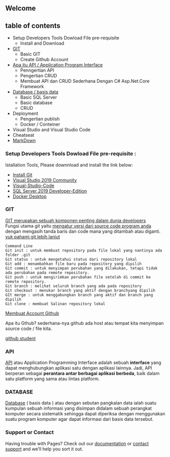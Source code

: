## Welcome 

## table of contents
- Setup Developers Tools Dowload File pre-requisite
  - Install and Download   
- [GIT](#git)
  - Basic GIT
  - Create  Github Account      
- [Apa itu API / Application Program Interface](#api)
  - Penngertian API
  - Pengertian CRUD
  - Membuat API dan CRUD Sederhana Dengan C# Asp.Net.Core Framework 
- [Database / basis data](#database)
  - Basic SQL Server
  - Basic database
  - CRUD
- Deployment
  - Pengertian publish
  - Docker / Conteiner
- Visual Studio and Visual Studio Code
- Cheatseat
- [MarkDown](#markdownn)


### Setup Developers Tools Dowload File **pre-requisite** :
Istallation  Tools, Please downnload and install the link below:

- [Install Git](https://git-scm.com/download/win)
- [Visual Studio 2019 Community](https://visualstudio.microsoft.com/downloads/)
- [Visual-Studio-Code](https://code.visualstudio.com/)
- [SQL Server 2019 Developer-Edition](https://go.microsoft.com/fwlink/?linkid=866662)
- [Docker Desktop](https://www.docker.com/products/docker-desktop)

### GIT
[GIT merupakan sebuah komponen penting dalam dunia developers](https://idcloudhost.com/mengenal-apa-itu-git-serta-manfaat-dan-fiturnya-untuk-developer/)  
Fungsi utama git yaitu [mengatur versi dari source code program anda](https://idcloudhost.com/pengertian-dan-manfaat-git-bagi-developer/) dengan mengasih tanda baris dan code mana yang ditambah atau diganti.
[yuk pahami git lebih lanjut](https://www.youtube.com/watch?v=lTMZxWMjXQU&list=PLFIM0718LjIVknj6sgsSceMqlq242-jNf)

```git
Command Line   
Git init : untuk membuat repository pada file lokal yang nantinya ada folder .git
Git status : untuk mengetahui status dari repository lokal
Git add : menambahkan file baru pada repository yang dipilih
Git commit : untuk menyimpan perubahan yang dilakukan, tetapi tidak ada perubahan pada remote repository.
Git push : untuk mengirimkan perubahan file setelah di commit ke remote repository.
Git branch : melihat seluruh branch yang ada pada repository
Git checkout : menukar branch yang aktif dengan branchyang dipilih
GIt merge : untuk menggabungkan branch yang aktif dan branch yang dipilih
Git clone : membuat Salinan repository lokal

```


[Membuat Account Github](https://github.com/join)

Apa itu Gthub?
sederhana-nya github ada host atau tempat kita menyimpan source code / file kita. 

[github student](https://education.github.com/pack)

### API
[API](https://www.niagahoster.co.id/blog/api-adalah/) atau Application Programming Interface adalah sebuah **interface** yang dapat menghubungkan aplikasi satu dengan aplikasi lainnya. Jadi, API berperan sebagai **perantara antar berbagai aplikasi berbeda**, baik dalam satu platform yang sama atau lintas platform.

### DATABASE
[Database](https://www.gurupendidikan.co.id/pengertian-database/) ( basis data ) atau dengan sebutan pangkalan data ialah suatu kumpulan sebuah informasi yang disimpan didalam sebuah perangkat komputer secara sistematik sehingga dapat diperiksa dengan menggunakan suatu program komputer agar dapat informasi dari basis data tersebut.


### Support or Contact

Having trouble with Pages? Check out our [documentation](https://docs.github.com/categories/github-pages-basics/) or [contact support](https://support.github.com/contact) and we’ll help you sort it out.
